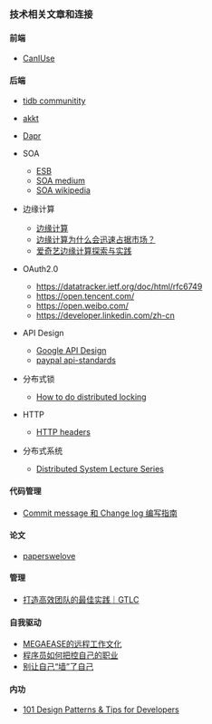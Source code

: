 ### 技术相关文章和连接

#### 前端
- [CanIUse](www.caniuse.com)

#### 后端
- [tidb communitity](https://asktug.com/)
- [akkt](https://akka.io/docs/)
- [Dapr](https://dapr.io/)
- SOA
  - [ESB](https://en.wikipedia.org/wiki/Enterprise_service_bus)
  - [SOA medium](https://medium.com/@SoftwareDevelopmentCommunity/what-is-service-oriented-architecture-fa894d11a7ec)
  - [SOA wikipedia](https://en.wikipedia.org/wiki/Service-oriented_architecture)
- 边缘计算
  - [边缘计算](https://zh.wikipedia.org/wiki/%E9%82%8A%E7%B7%A3%E9%81%8B%E7%AE%97)
  - [边缘计算为什么会迅速占据市场？](https://mp.weixin.qq.com/s/G9DdNa0ThHZBJrTxG7DbDg)
  - [爱奇艺边缘计算探索与实践](https://mp.weixin.qq.com/s?__biz=MzI0MjczMjM2NA==&mid=2247487753&idx=1&sn=d4fcc4b8e3065e2496666dc08ace3aa6&chksm=e9768d2ade01043cbe2e9ee8809dc0ab9815f689171994a58f4232c034511466ecbd6968e2c9&scene=27#wechat_redirect)
- OAuth2.0
  - https://datatracker.ietf.org/doc/html/rfc6749
  - https://open.tencent.com/
  - https://open.weibo.com/
  - https://developer.linkedin.com/zh-cn

- API Design
  - [Google API Design](https://cloud.google.com/apis/design)
  - [paypal api-standards](https://github.com/paypal/api-standards/blob/master/api-style-guide.md)

- 分布式锁
  - [How to do distributed locking](https://martin.kleppmann.com/2016/02/08/how-to-do-distributed-locking.html)

- HTTP
  - [HTTP headers](https://developer.mozilla.org/en-US/docs/Web/HTTP/Headers) 

- 分布式系统
  - [Distributed System Lecture Series](https://www.youtube.com/playlist?list=PLeKd45zvjcDFUEv_ohr_HdUFe97RItdiB)

#### 代码管理
- [Commit message 和 Change log 编写指南](http://www.ruanyifeng.com/blog/2016/01/commit_message_change_log.html)

#### 论文
- [paperswelove](https://paperswelove.org/)

#### 管理
- [打造高效团队的最佳实践｜GTLC](https://www.infoq.cn/article/MYEKmcClGEXvKRQ7LWNY)

#### 自我驱动
- [MEGAEASE的远程工作文化](https://coolshell.cn/articles/20765.html)
- [程序员如何把控自己的职业](https://coolshell.cn/articles/20977.html)
- [别让自己“墙”了自己](https://coolshell.cn/articles/20276.html)

#### 内功
- [101 Design Patterns & Tips for Developers](https://sourcemaking.com/design-patterns-and-tips)
